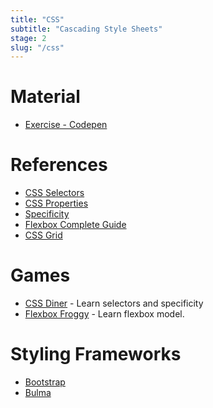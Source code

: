 ```yaml
---
title: "CSS"
subtitle: "Cascading Style Sheets"
stage: 2
slug: "/css"
---
```


# Material

- [Exercise - Codepen](https://codepen.io/BoyWithSilverWings/pen/VJrQgp)

# References

- [CSS Selectors](https://developer.mozilla.org/en-US/docs/Web/CSS/CSS_Selectors)
- [CSS Properties](http://web.simmons.edu/~grabiner/comm244/weekthree/css-basic-properties.html)
- [Specificity](https://developer.mozilla.org/en-US/docs/Web/CSS/Specificity)
- [Flexbox Complete Guide](https://css-tricks.com/snippets/css/a-guide-to-flexbox/)
- [CSS Grid](https://css-tricks.com/snippets/css/complete-guide-grid/)

# Games

- [CSS Diner](https://flukeout.github.io/) - Learn selectors and specificity
- [Flexbox Froggy](https://flexboxfroggy.com/) - Learn flexbox model.

# Styling Frameworks

- [Bootstrap](https://getbootstrap.com/)
- [Bulma](https://bulma.io)
